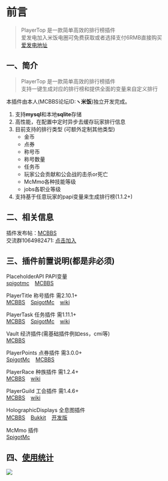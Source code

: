 # 前言
> PlayerTop 是一款简单高效的排行榜插件  
> 爱发电加入米饭电圈可免费获取或者选择支付6RMB直接购买  
> [爱发电地址](https://afdian.net/@PlayerTitle)


## 一、简介
> PlayerTop 是一款简单高效的排行榜插件  
> 支持一键生成对应的排行榜和提供全面的变量来自定义排行

本插件由本人(MCBBS论坛ID:**ヽ米饭**)独立开发完成。

1. 支持**mysql**和本地**sqlite**存储
2. 高性能，在配置中定时异步去缓存玩家排行信息
3. 目前支持的排行类型 (可额外定制其他类型)
   * 金币
   * 点券
   * 称号币
   * 称号数量
   * 任务币
   * 玩家公会贡献和公会战的击杀or死亡
   * McMmo各种技能等级
   * jobs各职业等级
4. 支持基于任意玩家的papi变量来生成排行榜(1.1.2+)

## 二、相关信息

插件发布帖：[MCBBS](https://www.mcbbs.net/thread-1351130-1-1.html)  
交流群1064982471: [点击加入](https://jq.qq.com/?_wv=1027&k=5sxTf8u)

## 三、插件前置说明(都是非必须)

PlaceholderAPI PAPI变量  
[spigotmc](https://www.spigotmc.org/resources/placeholderapi.6245/) &ensp;
[MCBBS](https://www.mcbbs.net/thread-1216863-1-1.html)

PlayerTitle 称号插件 需2.10.1+  
[MCBBS](https://www.mcbbs.net/thread-1004671-1-1.html) &ensp;
[SpigotMc](https://www.spigotmc.org/resources/78048) &ensp;
[wiki](PlayerTitle3/zh_CN/)

PlayerTask 任务插件 需1.11.1+  
[MCBBS](https://www.mcbbs.net/thread-1084534-1-1.html) &ensp;
[SpigotMc](https://www.spigotmc.org/resources/96554) &ensp;
[wiki](PlayerTask/zh_CN/)

Vault 经济插件(需基础插件例如ess，cmi等)  
[MCBBS](https://www.mcbbs.net/thread-1229697-1-1.html)

PlayerPoints 点券插件 需3.0.0+    
[SpigotMc](https://www.spigotmc.org/resources/playerpoints.80745/) &ensp;
[MCBBS](https://www.mcbbs.net/thread-1296992-1-1.html)

PlayerRace 种族插件 需1.2.4+    
[MCBBS](https://www.mcbbs.net/thread-1149860-1-1.html) &ensp;
[wiki](PlayerRace/zh_CN/)

PlayerGuild 工会插件 需1.4.6+    
[MCBBS](https://www.mcbbs.net/thread-1297813-1-1.html) &ensp;
[wiki](PlayerGuild/zh_CN/)

HolographicDisplays 全息图插件  
[MCBBS](https://www.mcbbs.net/thread-377628-1-1.html) &ensp;
[Bukkit](https://dev.bukkit.org/projects/holographic-displays)  &ensp;
[开发版](https://ci.codemc.io/job/filoghost/job/HolographicDisplays/)

McMmo 插件    
[SpigotMc](https://www.spigotmc.org/resources/official-mcmmo-original-author-returns.64348/)

## 四、[使用统计](https://bstats.org/plugin/bukkit/PlayerTop/15377)

![](https://bstats.org/signatures/bukkit/PlayerTop.svg)

